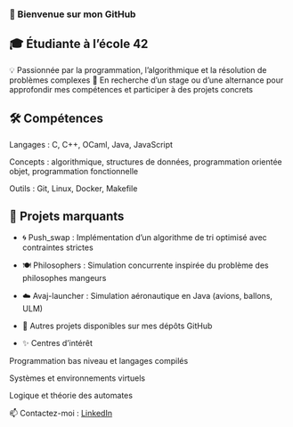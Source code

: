 ### 👋 Bienvenue sur mon GitHub


## 🎓 Étudiante à l’école 42
💡 Passionnée par la programmation, l’algorithmique et la résolution de problèmes complexes
🚀 En recherche d’un stage ou d’une alternance pour approfondir mes compétences et participer à des projets concrets

## 🛠️ Compétences

Langages : C, C++, OCaml, Java, JavaScript

Concepts : algorithmique, structures de données, programmation orientée objet, programmation fonctionnelle

Outils : Git, Linux, Docker, Makefile

## 📌 Projets marquants

- 🌀 Push_swap : Implémentation d’un algorithme de tri optimisé avec contraintes strictes

- 🍽️ Philosophers : Simulation concurrente inspirée du problème des philosophes mangeurs

- ☁️ Avaj-launcher : Simulation aéronautique en Java (avions, ballons, ULM)

- 🔧 Autres projets disponibles sur mes dépôts GitHub

- ✨ Centres d’intérêt

Programmation bas niveau et langages compilés

Systèmes et environnements virtuels

Logique et théorie des automates

📫 Contactez-moi : [LinkedIn](https://www.linkedin.com/in/mathilde-de-oliveira-7b1557204/)
